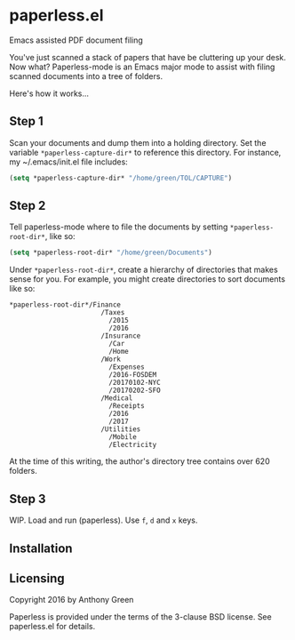 # paperless.el
Emacs assisted PDF document filing

You've just scanned a stack of papers that have be cluttering up your
desk.  Now what?  Paperless-mode is an Emacs major mode to assist with
filing scanned documents into a tree of folders.

Here's how it works...

## Step 1

Scan your documents and dump them into a holding directory.  Set the
variable `*paperless-capture-dir*` to reference this directory.  For
instance, my ~/.emacs/init.el file includes:

```lisp
(setq *paperless-capture-dir* "/home/green/TOL/CAPTURE")
```

## Step 2

Tell paperless-mode where to file the documents by setting
`*paperless-root-dir*`, like so:

```lisp
(setq *paperless-root-dir* "/home/green/Documents")
```

Under `*paperless-root-dir*`, create a hierarchy of directories that
makes sense for you.  For example, you might create directories to
sort documents like so:

```
*paperless-root-dir*/Finance
                       /Taxes
                         /2015
                         /2016
                       /Insurance
                         /Car
                         /Home
                       /Work
                         /Expenses
                         /2016-FOSDEM
                         /20170102-NYC
                         /20170202-SFO
                       /Medical
                         /Receipts
                         /2016
                         /2017
                       /Utilities
                         /Mobile
                         /Electricity
```

At the time of this writing, the author's directory tree contains over
620 folders.

## Step 3

WIP.  Load and run (paperless).  Use `f`, `d` and `x` keys. 

## Installation

## Licensing

Copyright 2016 by Anthony Green

Paperless is provided under the terms of the 3-clause BSD license.
See paperless.el for details.
